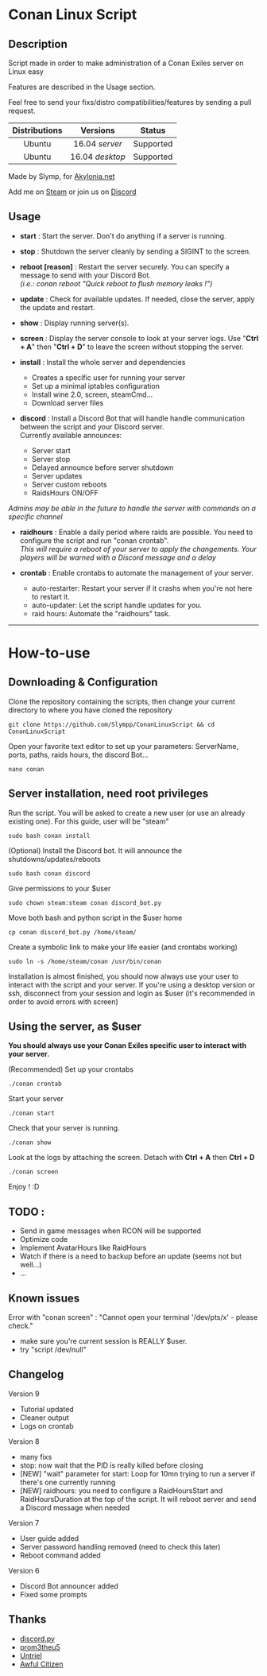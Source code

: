 # Conan Linux Script

## Description

Script made in order to make administration of a Conan Exiles server on Linux easy

Features are described in the Usage section.

Feel free to send your fixs/distro compatibilities/features by sending a pull request. 

| Distributions	| Versions		  | Status    |
|:-------------:|:---------------:|:---------:|
| Ubuntu      	| 16.04 *server*  | Supported |
| Ubuntu      	| 16.04 *desktop* | Supported |

Made by Slymp, for [Akylonia.net](http://akylonia.net "Akylonia website")

Add me on [Steam](http://steamcommunity.com/id/Slymp/ "Steam") or join us on [Discord](https://discordapp.com/invite/7zbWQzU "Discord")


## Usage

 * **start** : Start the server. Don't do anything if a server is running.

 * **stop** : Shutdown the server cleanly by sending a SIGINT to the screen.

 * **reboot [reason]** : Restart the server securely. You can specify a message to send with your Discord Bot.     
   *(i.e.: conan reboot "Quick reboot to flush memory leaks !")*

 * **update** : Check for available updates. If needed, close the server, apply the update and restart.

 * **show** : Display running server(s).

 * **screen** : Display the server console to look at your server logs. Use "**Ctrl + A**" then "**Ctrl + D**" to leave the screen without stopping the server.

 * **install** : Install the whole server and dependencies
    + Creates a specific user for running your server
    + Set up a minimal iptables configuration
    + Install wine 2.0, screen, steamCmd...
    + Download server files

 * **discord** : Install a Discord Bot that will handle handle communication between the script and your Discord server.      
 Currently available announces:
 	+ Server start
 	+ Server stop
 	+ Delayed announce before server shutdown
 	+ Server updates
 	+ Server custom reboots
	+ RaidsHours ON/OFF

  *Admins may be able in the future to handle the server with commands on a specific channel*

 * **raidhours** : Enable a daily period where raids are possible. You need to configure the script and run "conan crontab".      
  *This will require a reboot of your server to apply the changements. Your players will be warned with a Discord message and a delay*

 * **crontab** : Enable crontabs to automate the management of your server.
 	+ auto-restarter: Restart your server if it crashs when you're not here to restart it.
 	+ auto-updater: Let the script handle updates for you.
 	+ raid hours: Automate the "raidhours" task.


******


# How-to-use

## Downloading & Configuration

Clone the repository containing the scripts, then change your current directory to where you have cloned the repository

	git clone https://github.com/Slympp/ConanLinuxScript && cd ConanLinuxScript

Open your favorite text editor to set up your parameters: ServerName, ports, paths, raids hours, the discord Bot...

	nano conan


## Server installation, need root privileges

Run the script. You will be asked to create a new user (or use an already existing one). For this guide, user will be "steam"

	sudo bash conan install


(Optional) Install the Discord bot. It will announce the shutdowns/updates/reboots

	sudo bash conan discord


Give permissions to your $user

	sudo chown steam:steam conan discord_bot.py


Move both bash and python script in the $user home

	cp conan discord_bot.py /home/steam/


Create a symbolic link to make your life easier (and crontabs working)

	sudo ln -s /home/steam/conan /usr/bin/conan


Installation is almost finished, you should now always use your user to interact with the script and your server.
If you're using a desktop version or ssh, disconnect from your session and login as $user (it's recommended in order to avoid errors with screen)


## Using the server, as $user

**You should always use your Conan Exiles specific user to interact with your server.**

(Recommended) Set up your crontabs

	./conan crontab


Start your server

	./conan start


Check that your server is running.

	./conan show


Look at the logs by attaching the screen. Detach with **Ctrl + A** then **Ctrl + D**

	./conan screen

Enjoy ! :D



## TODO :

* Send in game messages when RCON will be supported
* Optimize code
* Implement AvatarHours like RaidHours
* Watch if there is a need to backup before an update (seems not but well...)
* ... 


## Known issues

Error with "conan screen" : "Cannot open your terminal '/dev/pts/x' - please check."
* make sure you're current session is REALLY $user.
* try "script /dev/null"


## Changelog

Version 9
 + Tutorial updated
 + Cleaner output
 + Logs on crontab

Version 8
 + many fixs
 + stop: now wait that the PID is really killed before closing 
 + [NEW] "wait" parameter for start: Loop for 10mn trying to run a server if there's one currently running 
 + [NEW] raidhours: you need to configure a RaidHoursStart and RaidHoursDuration at the top of the script. It will reboot server and send a Discord message when needed

Version 7
 + User guide added
 + Server password handling removed (need to check this later)
 + Reboot command added

Version 6
 + Discord Bot announcer added
 + Fixed some prompts


## Thanks 

 + [discord.py](https://github.com/Rapptz/discord.py "discord.py")
 + [prom3theu5](https://github.com/prom3theu5/ConanExilesServerUpdater "prom3theu5")
 + [Untriel](http://steamcommunity.com/id/untriel "Untriel")
 + [Awful Citizen](http://steamcommunity.com/id/awfulcitizen "Awful Citizen")
